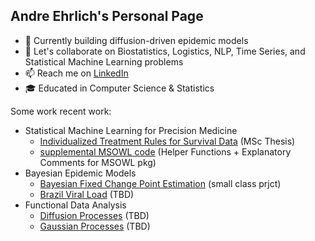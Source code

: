 ## Andre Ehrlich's Personal Page

- 🌱 Currently building diffusion-driven epidemic models
- 👯 Let's collaborate on Biostatistics, Logistics, NLP, Time Series, and Statistical Machine Learning problems
- 📫 Reach me on [LinkedIn](https://www.linkedin.com/in/andre-ehrlich-35942384/)
- 🎓 Educated in Computer Science & Statistics

Some work recent work: 
- Statistical Machine Learning for Precision Medicine
    - [Individualized Treatment Rules for Survival Data](https://github.com/andreehrlich/individualized-treatment-survival) (MSc Thesis)
    - [supplemental MSOWL code](https://github.com/andreehrlich/msowl) (Helper Functions + Explanatory Comments for MSOWL pkg)
- Bayesian Epidemic Models 
    - [Bayesian Fixed Change Point Estimation](https://github.com/andreehrlich/epidemic_transmission_change_point) (small class prjct)
    - [Brazil Viral Load](https://github.com/andreehrlich/brazil-viral-load) (TBD)
- Functional Data Analysis 
    - [Diffusion Processes](https://github.com/andreehrlich/neural-diffusion-processes) (TBD)
    - [Gaussian Processes](https://github.com/andreehrlich/gaussian-processes) (TBD)
